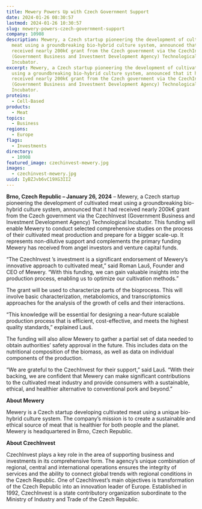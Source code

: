 ```yaml
---
title: Mewery Powers Up with Czech Government Support
date: 2024-01-26 08:30:57
lastmod: 2024-01-26 10:30:57
slug: mewery-powers-czech-government-support
company: 10908
description: Mewery, a Czech startup pioneering the development of cultivated
  meat using a groundbreaking bio-hybrid culture system, announced that it had
  received nearly 200k€ grant from the Czech government via the CzechInvest
  (Government Business and Investment Development Agency) Technological
  Incubator.
excerpt: Mewery, a Czech startup pioneering the development of cultivated meat
  using a groundbreaking bio-hybrid culture system, announced that it had
  received nearly 200k€ grant from the Czech government via the CzechInvest
  (Government Business and Investment Development Agency) Technological
  Incubator.
proteins:
  - Cell-Based
products:
  - Meat
topics:
  - Business
regions:
  - Europe
flags:
  - Investments
directory:
  - 10908
featured_image: czechinvest-mewery.jpg
images:
  - czechinvest-mewery.jpg
uuid: IyBZJvb6vC19XG3II2
---
```

**Brno, Czech Republic – January 26, 2024** – Mewery, a Czech startup pioneering the development of cultivated meat using a groundbreaking bio-hybrid culture system, announced that it had received nearly 200k€ grant from the Czech government via the CzechInvest (Government Business and Investment Development Agency) Technological Incubator. This funding will enable Mewery to conduct selected comprehensive studies on the process of their cultivated meat production and prepare for a bigger scale-up. It represents non-dilutive support and complements the primary funding Mewery has received from angel investors and venture capital funds.

“The CzechInvest ’s investment is a significant endorsement of Mewery’s innovative approach to cultivated meat,” said Roman Lauš, Founder and CEO of Mewery. “With this funding, we can gain valuable insights into the production process, enabling us to optimize our cultivation methods.”

The grant will be used to characterize parts of the bioprocess. This will involve basic characterization, metabolomics, and transcriptomics approaches for the analysis of the growth of cells and their interactions.

“This knowledge will be essential for designing a near-future scalable production process that is efficient, cost-effective, and meets the highest quality standards,” explained Lauš.

The funding will also allow Mewery to gather a partial set of data needed to obtain authorities’ safety approval in the future. This includes data on the nutritional composition of the biomass, as well as data on individual components of the production.

“We are grateful to the CzechInvest for their support,” said Lauš. “With their backing, we are confident that Mewery can make significant contributions to the cultivated meat industry and provide consumers with a sustainable, ethical, and healthier alternative to conventional pork and beyond.”

**About Mewery**

Mewery is a Czech startup developing cultivated meat using a unique bio-hybrid culture system. The company’s mission is to create a sustainable and ethical source of meat that is healthier for both people and the planet. Mewery is headquartered in Brno, Czech Republic.

**About CzechInvest**

CzechInvest plays a key role in the area of supporting business and investments in its comprehensive form. The agency’s unique combination of regional, central and international operations ensures the integrity of services and the ability to connect global trends with regional conditions in the Czech Republic. One of CzechInvest’s main objectives is transformation of the Czech Republic into an innovation leader of Europe. Established in 1992, CzechInvest is a state contributory organization subordinate to the Ministry of Industry and Trade of the Czech Republic.